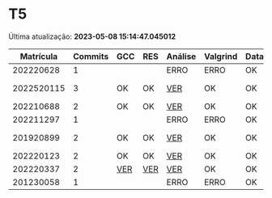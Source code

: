 # T5
Última atualização: **2023-05-08 15:14:47.045012**

|  Matrícula | Commits | GCC |  RES |  Análise |  Valgrind |  Data |  Duração | 
|---|---|---|---|---|---|---|---|
|  202220628 |  1 |   |   |   ERRO |  ERRO |  OK |  nada | 
|  2022520115 |  3 |  OK |  OK |   [VER](./relatorios/2022520115/T5/report.html) |  OK |  OK |  3 days, 22:54:18 | 
|  202210688 |  2 |  OK |  OK |   [VER](./relatorios/202210688/T5/report.html) |  OK |  OK |  14:27:47 | 
|  202211297 |  1 |   |   |   ERRO |  ERRO |  OK |  nada | 
|  201920899 |  2 |  OK |  OK |   [VER](./relatorios/201920899/T5/report.html) |  OK |  OK |  3 days, 17:14:57 | 
|  202220123 |  2 |  OK |  OK |   [VER](./relatorios/202220123/T5/report.html) |  OK |  OK |  0:28:10 | 
|  202220337 |  2 |  [VER](./relatorios/202220337/T5/compilador.txt) |  [VER](./relatorios/202220337/T5/resposta.txt) |   [VER](./relatorios/202220337/T5/report.html) |  OK |  OK |  3:41:37 | 
|  201230058 |  1 |   |   |   ERRO |  ERRO |  OK |  nada | 
